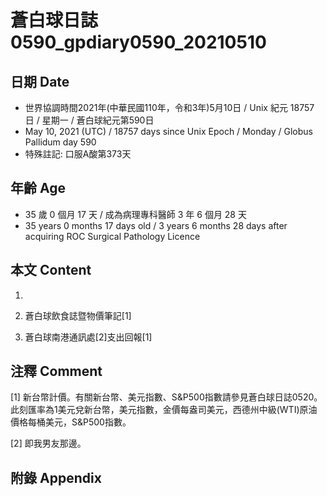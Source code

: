 [_metadata_:encoding]: - "utf-8"
[_metadata_:language]: - "zh-Hant-TW"
[_metadata_:fileformat]: - "markdown"
[_metadata_:MIME_type]: - "text/plain"
[_metadata_:markdown_version]: - "commonmark version 0.29"
[_metadata_:markdown_spec]: - "https://spec.commonmark.org/0.29/"

# 蒼白球日誌0590_gpdiary0590_20210510 #

## 日期 Date ##

* 世界協調時間2021年(中華民國110年，令和3年)5月10日 / Unix 紀元 18757 日 / 星期一 / 蒼白球紀元第590日
* May 10, 2021 (UTC) / 18757 days since Unix Epoch / Monday / Globus Pallidum day 590
* 特殊註記: 口服A酸第373天

## 年齡 Age ##

* 35 歲 0 個月 17 天 / 成為病理專科醫師 3 年 6 個月 28 天
* 35 years 0 months 17 days old / 3 years 6 months 28 days after acquiring ROC Surgical Pathology Licence

## 本文 Content ##

1. 

    
2. 蒼白球飲食誌暨物價筆記[1]

    
3. 蒼白球南港通訊處[2]支出回報[1]

    

## 注釋 Comment ##

[1] 新台幣計價。有關新台幣、美元指數、S&P500指數請參見蒼白球日誌0520。此刻匯率為1美元兌新台幣，美元指數，金價每盎司美元，西德州中級(WTI)原油價格每桶美元，S&P500指數。


[2] 即我男友那邊。



## 附錄 Appendix ##

